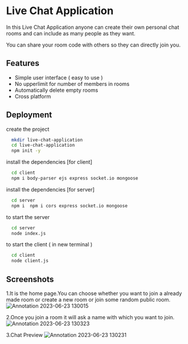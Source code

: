 
# Live Chat Application



In this Live Chat Application anyone can create their own personal chat rooms and can include as many people as they want.

You can share your room code with others so they can directly join you.
## Features

- Simple user interface ( easy to use )
- No upperlimit for number of members in rooms
- Automatically delete empty rooms
- Cross platform


## Deployment

create the project

```bash
  mkdir live-chat-application
  cd live-chat-application
  npm init -y
```

install the dependencies [for client]

```bash
  cd client
  npm i body-parser ejs express socket.io mongoose
```

install the dependencies [for server]

```bash
  cd server
  npm i  npm i cors express socket.io mongoose
```

to start the server
```bash
  cd server
  node index.js
```

to start the client ( in new terminal )
```bash
  cd client
  node client.js
```
## Screenshots
1.It is the home page.You can choose whether you want to join a already made room or create a new room or join some random public room.
![Annotation 2023-06-23 130015](https://github.com/jeeban-jyoti/Live-Chat-Application/assets/72793803/0a7fe59d-5e7b-4b24-94ba-5a559ffe61fd)

2.Once you join a room it will ask a name with which you want to join.
![Annotation 2023-06-23 130323](https://github.com/jeeban-jyoti/Live-Chat-Application/assets/72793803/fd52e732-6ba3-4993-865e-1f8023f185f2)

3.Chat Preview
![Annotation 2023-06-23 130231](https://github.com/jeeban-jyoti/Live-Chat-Application/assets/72793803/a9721008-e21f-4678-a289-0723cf9c81e8)

